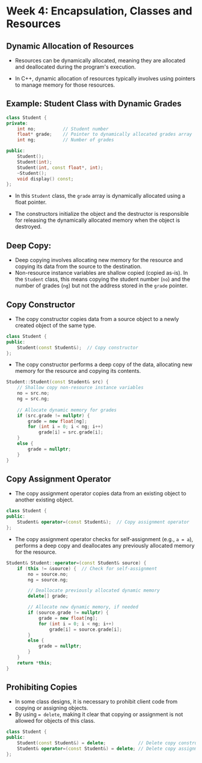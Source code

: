 # Week 4: Encapsulation, Classes and Resources

## Dynamic Allocation of Resources

- Resources can be dynamically allocated, meaning they are allocated and deallocated during the program's execution.

- In C++, dynamic allocation of resources typically involves using pointers to manage memory for those resources.

## Example: Student Class with Dynamic Grades

```cpp
class Student {
private:
    int no;          // Student number
    float* grade;    // Pointer to dynamically allocated grades array
    int ng;          // Number of grades

public:
    Student();
    Student(int);
    Student(int, const float*, int);
    ~Student();
    void display() const;
};
```

- In this `Student` class, the `grade` array is dynamically allocated using a float pointer.

- The constructors initialize the object and the destructor is responsible for releasing the dynamically allocated memory when the object is destroyed.

## Deep Copy:
- Deep copying involves allocating new memory for the resource and copying its data from the source to the destination.
- Non-resource instance variables are shallow copied (copied as-is). In the `Student` class, this means copying the student number (`no`) and the number of grades (`ng`) but not the address stored in the `grade` pointer.

## Copy Constructor

- The copy constructor copies data from a source object to a newly created object of the same type.

```cpp
class Student {
public:
    Student(const Student&);  // Copy constructor
};
```

- The copy constructor performs a deep copy of the data, allocating new memory for the resource and copying its contents.

```cpp
Student::Student(const Student& src) {
    // Shallow copy non-resource instance variables
    no = src.no;
    ng = src.ng;
    
    // Allocate dynamic memory for grades
    if (src.grade != nullptr) {
        grade = new float[ng];
        for (int i = 0; i < ng; i++)
            grade[i] = src.grade[i];
    }
    else {
        grade = nullptr;
    }
}
```

## Copy Assignment Operator

- The copy assignment operator copies data from an existing object to another existing object.

```cpp
class Student {
public:
    Student& operator=(const Student&);  // Copy assignment operator
};
```

- The copy assignment operator checks for self-assignment (e.g., `a = a`), performs a deep copy and deallocates any previously allocated memory for the resource.

```cpp
Student& Student::operator=(const Student& source) {
    if (this != &source) {  // Check for self-assignment
        no = source.no;
        ng = source.ng;

        // Deallocate previously allocated dynamic memory
        delete[] grade;

        // Allocate new dynamic memory, if needed
        if (source.grade != nullptr) {
            grade = new float[ng];
            for (int i = 0; i < ng; i++)
                grade[i] = source.grade[i];
        }
        else {
            grade = nullptr;
        }
    }
    return *this;
}
```

## Prohibiting Copies

- In some class designs, it is necessary to prohibit client code from copying or assigning objects.
- By using `= delete`, making it clear that copying or assignment is not allowed for objects of this class.

```cpp
class Student {
public:
    Student(const Student&) = delete;            // Delete copy constructor
    Student& operator=(const Student&) = delete; // Delete copy assignment operator
};
```
